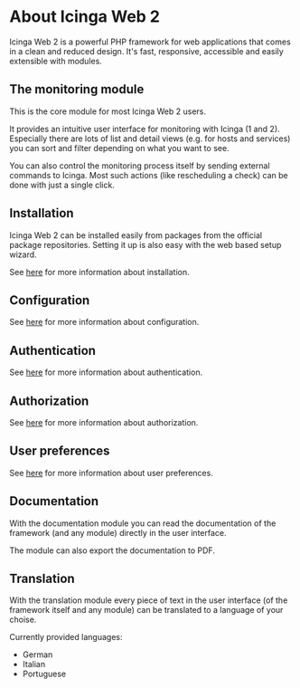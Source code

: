 # <a id="about"></a> About Icinga Web 2

Icinga Web 2 is a powerful PHP framework for web applications that comes in a clean and reduced design.
It's fast, responsive, accessible and easily extensible with modules.

## <a id="about-monitoring"></a> The monitoring module

This is the core module for most Icinga Web 2 users.

It provides an intuitive user interface for monitoring with Icinga (1 and 2).
Especially there are lots of list and detail views (e.g. for hosts and services)
you can sort and filter depending on what you want to see.

You can also control the monitoring process itself by sending external commands to Icinga.
Most such actions (like rescheduling a check) can be done with just a single click.

## <a id="about-installation"></a> Installation

Icinga Web 2 can be installed easily from packages from the official package repositories.
Setting it up is also easy with the web based setup wizard.

See [here](installation#installation) for more information about installation.

## <a id="about-configuration"></a> Configuration

See [here](configuration#configuration) for more information about configuration.

## <a id="about-authentication"></a> Authentication

See [here](authentication#authentication) for more information about authentication.

## <a id="about-authorization"></a> Authorization

See [here](security#security) for more information about authorization.

## <a id="about-preferences"></a> User preferences

See [here](preferences#preferences) for more information about user preferences.

## <a id="about-documentation"></a> Documentation

With the documentation module you can read the documentation of the framework (and any module) directly in the user interface.

The module can also export the documentation to PDF.

## <a id="about-translation"></a> Translation

With the translation module every piece of text in the user interface (of the framework itself and any module) can be translated to a language of your choise.

Currently provided languages:

* German
* Italian
* Portuguese
